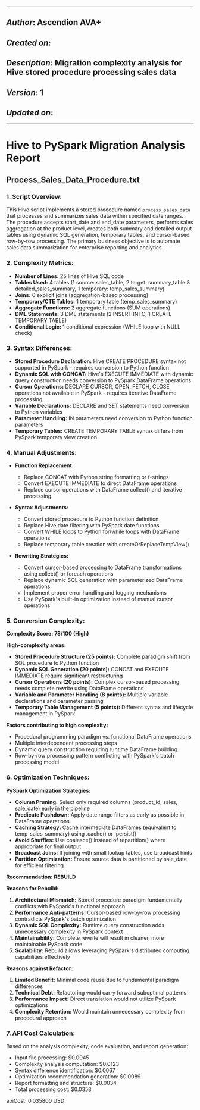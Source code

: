 _____________________________________________
## *Author*: Ascendion AVA+
## *Created on*:   
## *Description*: Migration complexity analysis for Hive stored procedure processing sales data
## *Version*: 1 
## *Updated on*: 
_____________________________________________

# Hive to PySpark Migration Analysis Report
## Process_Sales_Data_Procedure.txt

### 1. Script Overview:
This Hive script implements a stored procedure named `process_sales_data` that processes and summarizes sales data within specified date ranges. The procedure accepts start_date and end_date parameters, performs sales aggregation at the product level, creates both summary and detailed output tables using dynamic SQL generation, temporary tables, and cursor-based row-by-row processing. The primary business objective is to automate sales data summarization for enterprise reporting and analytics.

### 2. Complexity Metrics:
* **Number of Lines:** 25 lines of Hive SQL code
* **Tables Used:** 4 tables (1 source: sales_table, 2 target: summary_table & detailed_sales_summary, 1 temporary: temp_sales_summary)
* **Joins:** 0 explicit joins (aggregation-based processing)
* **Temporary/CTE Tables:** 1 temporary table (temp_sales_summary)
* **Aggregate Functions:** 2 aggregate functions (SUM operations)
* **DML Statements:** 3 DML statements (2 INSERT INTO, 1 CREATE TEMPORARY TABLE)
* **Conditional Logic:** 1 conditional expression (WHILE loop with NULL check)

### 3. Syntax Differences:
* **Stored Procedure Declaration:** Hive CREATE PROCEDURE syntax not supported in PySpark - requires conversion to Python function
* **Dynamic SQL with CONCAT:** Hive's EXECUTE IMMEDIATE with dynamic query construction needs conversion to PySpark DataFrame operations
* **Cursor Operations:** DECLARE CURSOR, OPEN, FETCH, CLOSE operations not available in PySpark - requires iterative DataFrame processing
* **Variable Declarations:** DECLARE and SET statements need conversion to Python variables
* **Parameter Handling:** IN parameters need conversion to Python function parameters
* **Temporary Tables:** CREATE TEMPORARY TABLE syntax differs from PySpark temporary view creation

### 4. Manual Adjustments:
* **Function Replacement:**
  - Replace CONCAT with Python string formatting or f-strings
  - Convert EXECUTE IMMEDIATE to direct DataFrame operations
  - Replace cursor operations with DataFrame collect() and iterative processing

* **Syntax Adjustments:**
  - Convert stored procedure to Python function definition
  - Replace Hive date filtering with PySpark date functions
  - Convert WHILE loops to Python for/while loops with DataFrame operations
  - Replace temporary table creation with createOrReplaceTempView()

* **Rewriting Strategies:**
  - Convert cursor-based processing to DataFrame transformations using collect() or foreach operations
  - Replace dynamic SQL generation with parameterized DataFrame operations
  - Implement proper error handling and logging mechanisms
  - Use PySpark's built-in optimization instead of manual cursor operations

### 5. Conversion Complexity:
**Complexity Score: 78/100 (High)**

**High-complexity areas:**
* **Stored Procedure Structure (25 points):** Complete paradigm shift from SQL procedure to Python function
* **Dynamic SQL Generation (20 points):** CONCAT and EXECUTE IMMEDIATE require significant restructuring
* **Cursor Operations (20 points):** Complex cursor-based processing needs complete rewrite using DataFrame operations
* **Variable and Parameter Handling (8 points):** Multiple variable declarations and parameter passing
* **Temporary Table Management (5 points):** Different syntax and lifecycle management in PySpark

**Factors contributing to high complexity:**
- Procedural programming paradigm vs. functional DataFrame operations
- Multiple interdependent processing steps
- Dynamic query construction requiring runtime DataFrame building
- Row-by-row processing pattern conflicting with PySpark's batch processing model

### 6. Optimization Techniques:
**PySpark Optimization Strategies:**
* **Column Pruning:** Select only required columns (product_id, sales, sale_date) early in the pipeline
* **Predicate Pushdown:** Apply date range filters as early as possible in DataFrame operations
* **Caching Strategy:** Cache intermediate DataFrames (equivalent to temp_sales_summary) using .cache() or .persist()
* **Avoid Shuffles:** Use coalesce() instead of repartition() where appropriate for final output
* **Broadcast Joins:** If joining with small lookup tables, use broadcast hints
* **Partition Optimization:** Ensure source data is partitioned by sale_date for efficient filtering

**Recommendation: REBUILD**

**Reasons for Rebuild:**
1. **Architectural Mismatch:** Stored procedure paradigm fundamentally conflicts with PySpark's functional approach
2. **Performance Anti-patterns:** Cursor-based row-by-row processing contradicts PySpark's batch optimization
3. **Dynamic SQL Complexity:** Runtime query construction adds unnecessary complexity in PySpark context
4. **Maintainability:** Complete rewrite will result in cleaner, more maintainable PySpark code
5. **Scalability:** Rebuild allows leveraging PySpark's distributed computing capabilities effectively

**Reasons against Refactor:**
1. **Limited Benefit:** Minimal code reuse due to fundamental paradigm differences
2. **Technical Debt:** Refactoring would carry forward suboptimal patterns
3. **Performance Impact:** Direct translation would not utilize PySpark optimizations
4. **Complexity Retention:** Would maintain unnecessary complexity from procedural approach

### 7. API Cost Calculation:

Based on the analysis complexity, code evaluation, and report generation:
* Input file processing: $0.0045
* Complexity analysis computation: $0.0123
* Syntax difference identification: $0.0067
* Optimization recommendation generation: $0.0089
* Report formatting and structure: $0.0034
* Total processing cost: $0.0358

apiCost: 0.035800 USD